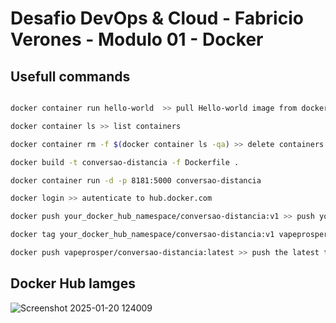 # Desafio DevOps & Cloud - Fabricio Verones - Modulo 01 - Docker

## Usefull commands

```bash

docker container run hello-world  >> pull Hello-world image from docker hub

docker container ls >> list containers

docker container rm -f $(docker container ls -qa) >> delete containers based in the list using a command variable

docker build -t conversao-distancia -f Dockerfile .

docker container run -d -p 8181:5000 conversao-distancia

docker login >> autenticate to hub.docker.com

docker push your_docker_hub_namespace/conversao-distancia:v1 >> push your docker image to dockr hub using the correct tag

docker tag your_docker_hub_namespace/conversao-distancia:v1 vapeprosper/conversao-distancia:latest >> tag your image as latest

docker push vapeprosper/conversao-distancia:latest >> push the latest tag to docker hub
```

## Docker Hub Iamges


![Screenshot 2025-01-20 124009](https://github.com/user-attachments/assets/b73fc818-3d79-4348-8e1f-9a594e677017)
